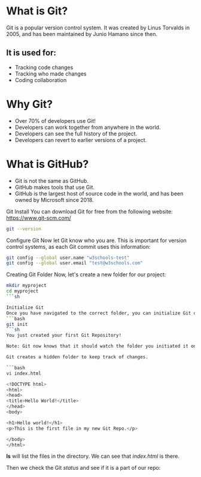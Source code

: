 # What is Git?
Git is a popular version control system. It was created by Linus Torvalds in 2005, and has been maintained by Junio Hamano since then.

## It is used for:

- Tracking code changes
- Tracking who made changes
- Coding collaboration
# Why Git?
- Over 70% of developers use Git!
- Developers can work together from anywhere in the world.
- Developers can see the full history of the project.
- Developers can revert to earlier versions of a project.
# What is GitHub?
- Git is not the same as GitHub.
- GitHub makes tools that use Git.
- GitHub is the largest host of source code in the world, and has been owned by Microsoft since 2018.

Git Install
You can download Git for free from the following website: https://www.git-scm.com/
```bash
git --version
```
Configure Git
Now let Git know who you are. This is important for version control systems, as each Git commit uses this information:
```bash
git config --global user.name "w3schools-test"
git config --global user.email "test@w3schools.com"
```
Creating Git Folder
Now, let's create a new folder for our project:

```bash
mkdir myproject
cd myproject
```sh

Initialize Git
Once you have navigated to the correct folder, you can initialize Git on that folder:
```bash
git init 
```sh
You just created your first Git Repository!

Note: Git now knows that it should watch the folder you initiated it on.

Git creates a hidden folder to keep track of changes.

```bash
vi index.html
```

```bash
<!DOCTYPE html>
<html>
<head>
<title>Hello World!</title>
</head>
<body>

<h1>Hello world!</h1>
<p>This is the first file in my new Git Repo.</p>

</body>
</html>
```
**ls** will list the files in the directory. We can see that _index.html_ is there.

Then we check the Git _status_ and see if it is a part of our repo:
